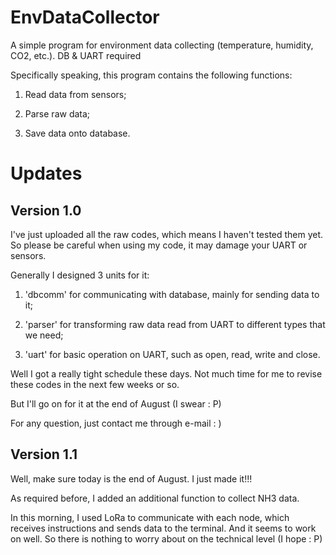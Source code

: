 # EnvDataCollector
A simple program for environment data collecting (temperature, humidity, CO2, etc.). DB &amp; UART required

Specifically speaking, this program contains the following functions:

1. Read data from sensors;

2. Parse raw data;

3. Save data onto database.

# Updates
## Version 1.0
I've just uploaded all the raw codes, which means I haven't tested them yet. So please be careful when using my code, it may damage your UART or sensors.

Generally I designed 3 units for it:

1. 'dbcomm' for communicating with database, mainly for sending data to it;

2. 'parser' for transforming raw data read from UART to different types that we need;

3. 'uart' for basic operation on UART, such as open, read, write and close.

Well I got a really tight schedule these days. Not much time for me to revise these codes in the next few weeks or so.

But I'll go on for it at the end of August (I swear : P)

For any question, just contact me through e-mail : )

## Version 1.1
Well, make sure today is the end of August. I just made it!!!

As required before, I added an additional function to collect NH3 data.

In this morning, I used LoRa to communicate with each node, which receives instructions and sends data to the terminal. And it seems to work on well. So there is nothing to worry about on the technical level (I hope : P)
